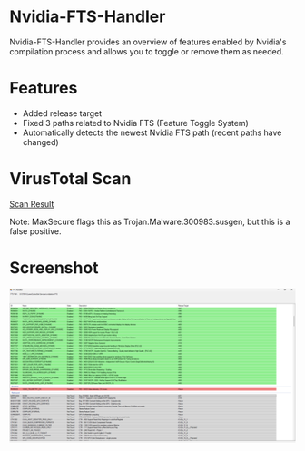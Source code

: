 # Nvidia-FTS-Handler
Nvidia-FTS-Handler provides an overview of features enabled by Nvidia's compilation process and allows you to toggle or remove them as needed.

# Features
- Added release target
- Fixed 3 paths related to Nvidia FTS (Feature Toggle System)
- Automatically detects the newest Nvidia FTS path (recent paths have changed)

# VirusTotal Scan
[Scan Result](https://www.virustotal.com/gui/file-analysis/ZTZkODhlOWVlYzA5ZmEzYWU3MGE4M2UwNGFhNjQyNWQ6MTc0NDkzODkxMg==)

Note: MaxSecure flags this as Trojan.Malware.300983.susgen, but this is a false positive.

# Screenshot
![](https://github.com/St1ckyNew/-Nvidia-FTS-Handler/blob/main/Screenshot.png)
